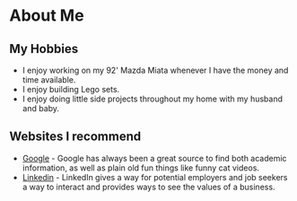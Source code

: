 # About Me
## My Hobbies
  * I enjoy working on my 92' Mazda Miata whenever I have the money and time available.
  * I enjoy building Lego sets.
  * I enjoy doing little side projects throughout my home with my husband and baby.
## Websites I recommend
  * [Google](www.google.com) - Google has always been a great source to find both academic information, as well as plain old fun things like funny cat videos.
  * [Linkedin](www.linkedin.com) - LinkedIn gives a way for potential employers and job seekers a way to interact and provides ways to see the values of a business.
